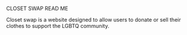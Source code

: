 CLOSET SWAP READ ME 


Closet swap is a website designed to allow users to donate or sell their clothes to support the LGBTQ community. 